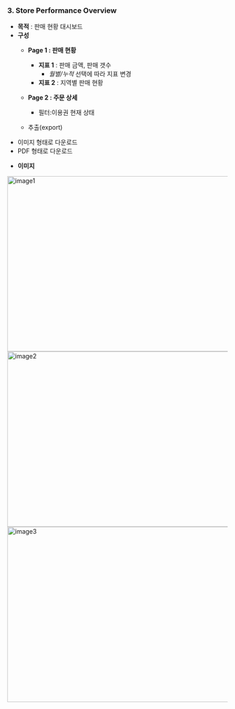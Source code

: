 ### 3. Store Performance Overview
   * **목적** : 판매 현황 대시보드
   * **구성**
     - **Page 1 : 판매 현황**
       + **지표 1** : 판매 금액, 판매 갯수
          + *월별/누적* 선택에 따라 지표 변경
       + **지표 2** : 지역별 판매 현황

     - **Page 2 : 주문 상세**
       + 필터:이용권 현재 상태

     - 추출(export)
+ 이미지 형태로 다운로드
+ PDF 형태로 다운로드

* **이미지**
<img width="600" height="400px" alt="image1" src="https://github.com/teahwa031010/tableau_github/assets/39749558/c0548e33-c78a-4597-83e4-34e23f4e3b1e">
<img width="600" height="400px" alt="image2" src="https://github.com/teahwa031010/tableau_github/assets/39749558/7f8ed988-a8dc-4698-84d3-4bc6e6d9567b">
<img width="600" height="400px" alt="image3" src="https://github.com/teahwa031010/tableau_github/assets/39749558/12e7953c-5e83-4fd1-877f-06c227534762">
